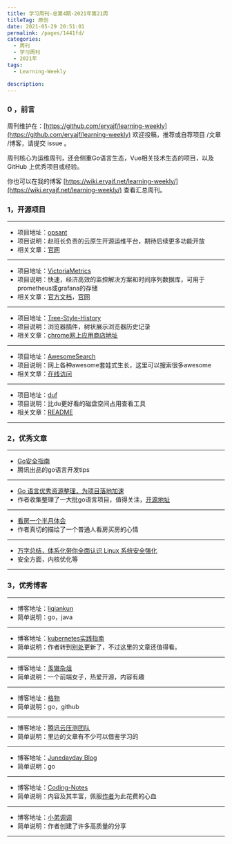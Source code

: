 ```yaml
---
title: 学习周刊-总第4期-2021年第21周
titleTag: 原创
date: 2021-05-29 20:51:01
permalink: /pages/1441fd/
categories:
  - 周刊
  - 学习周刊
  - 2021年
tags:
  - Learning-Weekly

description:
---
```


### 0 ，前言

周刊维护在：[https://github.com/eryajf/learning-weekly](https://github.com/eryajf/learning-weekly)  欢迎投稿，推荐或自荐项目 /文章 /博客，请提交 issue 。

周刊核心为运维周刊，还会侧重Go语言生态，Vue相关技术生态的项目，以及 GitHub 上优秀项目或经验。

你也可以在我的博客 [https://wiki.eryajf.net/learning-weekly/](https://wiki.eryajf.net/learning-weekly/) 查看汇总周刊。

### 1，开源项目

------

- 项目地址：[opsant](https://github.com/unixhot/opsant)
- 项目说明：赵班长负责的云原生开源运维平台，期待后续更多功能开放
- 相关文章：[官网](https://www.opsany.com/)

----

- 项目地址：[VictoriaMetrics](https://github.com/VictoriaMetrics/VictoriaMetrics)
- 项目说明：快速，经济高效的监控解决方案和时间序列数据库，可用于prometheus或grafana的存储
- 相关文章：[官方文档](https://docs.victoriametrics.com/)，[官网](https://victoriametrics.com/)

----

- 项目地址：[Tree-Style-History](https://github.com/tumuyan/Tree-Style-History)
- 项目说明：浏览器插件，树状展示浏览器历史记录
- 相关文章：[chrome网上应用商店地址](https://chrome.google.com/webstore/detail/tree-style-history/khcenbpnhbeplojhaolbpldmoppicold)

----

- 项目地址：[AwesomeSearch](https://github.com/lockys/AwesomeSearch)
- 项目说明：网上各种awesome套娃式生长，这里可以搜索很多awesome
- 相关文章：[在线访问](https://awesomelists.top/)

----

- 项目地址：[duf](https://github.com/muesli/duf)
- 项目说明：比du更好看的磁盘空间占用查看工具
- 相关文章：[README](https://github.com/muesli/duf/blob/master/README.md)

------

### 2，优秀文章

------

- [Go安全指南](https://github.com/Tencent/secguide/blob/main/Go%E5%AE%89%E5%85%A8%E6%8C%87%E5%8D%97.md)
- 腾讯出品的go语言开发tips

----

- [Go 语言优秀资源整理，为项目落地加速](https://cs.leops.cn/#/)
- 作者收集整理了一大批go语言项目，值得关注，[开源地址](https://github.com/shockerli/go-awesome)

---

-  [看房一个半月体会](https://mp.weixin.qq.com/s/RUGMOMqC8y_B0fMV4ayiBQ)
- 作者真切的描绘了一个普通人看房买房的心情

---

- [万字总结，体系化带你全面认识 Linux 系统安全强化](https://mp.weixin.qq.com/s/r2uCYZt5aEYecXcwDvmeEQ)
- 安全方面，内核优化等

------

### 3，优秀博客

------

- 博客地址：[liqiankun](https://qiankunli.github.io/)
- 简单说明：go，java

----

- 博客地址：[kubernetes实践指南](https://k8s.imroc.io/)
- 简单说明：作者转到[别处](https://imroc.cc/k8s/best-practice/)更新了，不过这里的文章还值得看。

----


- 博客地址：[羡辙杂俎](http://zhangwenli.com/)
- 简单说明：一个前端女子，热爱开源，内容有趣

----

- 博客地址：[格物](https://shockerli.net/)
- 简单说明：go，github

----

- 博客地址：[腾讯云压测团队](https://cloud.tencent.com/developer/team/pressuretestteam)
- 简单说明：里边的文章有不少可以借鉴学习的

----


- 博客地址：[Junedayday Blog](http://junes.tech/)
- 简单说明：go

----

- 博客地址：[Coding-Notes](https://notes.abelsu7.top/#/)
- 简单说明：内容及其丰富，佩服[作者](https://abelsu7.top/)为此花费的心血

-----

- 博客地址：[小弟调调](https://wangchujiang.com/)
- 简单说明：作者创建了许多高质量的分享

------
